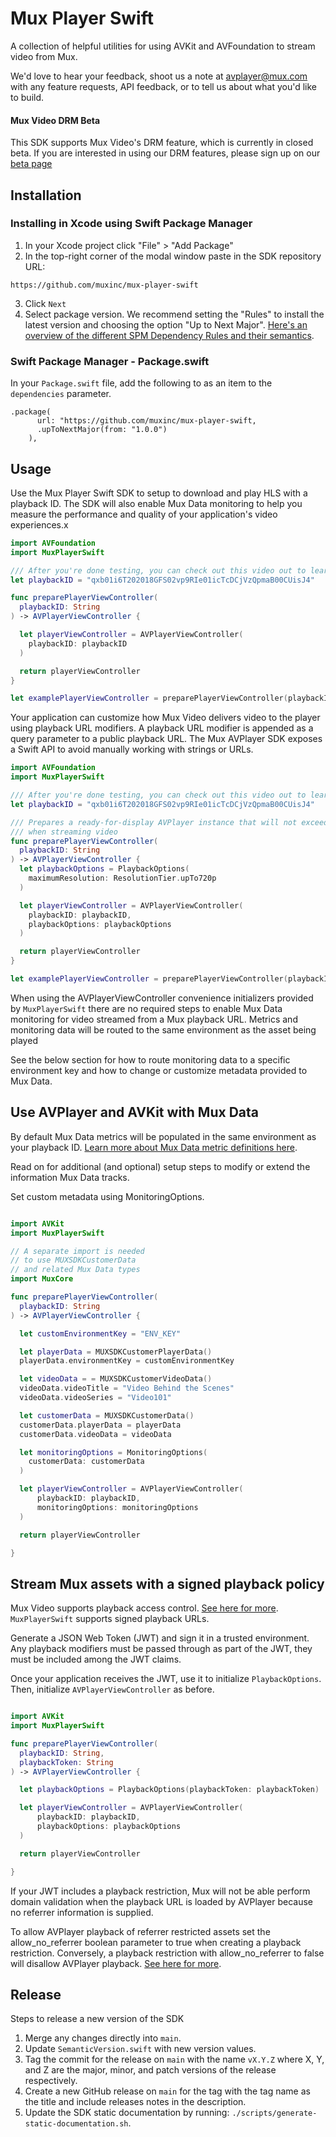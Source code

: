# Mux Player Swift

A collection of helpful utilities for using AVKit and AVFoundation to stream video from Mux.

We'd love to hear your feedback, shoot us a note at avplayer@mux.com with any feature requests, API feedback, or to tell us about what you'd like to build.

#### Mux Video DRM Beta

This SDK supports Mux Video's DRM feature, which is currently in closed beta. If you are interested in using our DRM features, please sign up on our [beta page](https://www.mux.com/beta/drm)

## Installation

### Installing in Xcode using Swift Package Manager

1. In your Xcode project click "File" > "Add Package"
2. In the top-right corner of the modal window paste in the SDK repository URL:

```
https://github.com/muxinc/mux-player-swift
```
3. Click `Next`
4. Select package version. We recommend setting the "Rules" to install the latest version and choosing the option "Up to Next Major". [Here's an overview of the different SPM Dependency Rules and their semantics](https://developer.apple.com/documentation/xcode/adding-package-dependencies-to-your-app#Decide-on-package-requirements).


### Swift Package Manager - Package.swift

In your `Package.swift` file, add the following to as an item to the `dependencies` parameter.

```
.package(
      url: "https://github.com/muxinc/mux-player-swift,
      .upToNextMajor(from: "1.0.0")
    ),
```

## Usage

Use the Mux Player Swift SDK to setup to download and play HLS with a playback ID. The SDK will also enable Mux Data monitoring to help you measure the performance and quality of your application's video experiences.x

```swift
import AVFoundation
import MuxPlayerSwift

/// After you're done testing, you can check out this video out to learn more about video and players (as well as some philosophy)
let playbackID = "qxb01i6T202018GFS02vp9RIe01icTcDCjVzQpmaB00CUisJ4"

func preparePlayerViewController(
  playbackID: String
) -> AVPlayerViewController {

  let playerViewController = AVPlayerViewController(
    playbackID: playbackID
  )

  return playerViewController
}

let examplePlayerViewController = preparePlayerViewController(playbackID: playbackID)
```

Your application can customize how Mux Video delivers video to the player using playback URL modifiers. A playback URL modifier is appended as a query parameter to a public playback URL. The Mux AVPlayer SDK exposes a Swift API to avoid manually working with strings or URLs.

```swift
import AVFoundation
import MuxPlayerSwift

/// After you're done testing, you can check out this video out to learn more about video and players (as well as some philosophy)
let playbackID = "qxb01i6T202018GFS02vp9RIe01icTcDCjVzQpmaB00CUisJ4"

/// Prepares a ready-for-display AVPlayer instance that will not exceed 720 x 1280 resolution
/// when streaming video
func preparePlayerViewController(
  playbackID: String
) -> AVPlayerViewController {
  let playbackOptions = PlaybackOptions(
    maximumResolution: ResolutionTier.upTo720p
  )

  let playerViewController = AVPlayerViewController(
    playbackID: playbackID,
    playbackOptions: playbackOptions
  )

  return playerViewController
}

let examplePlayerViewController = preparePlayerViewController(playbackID: playbackID)
```

When using the AVPlayerViewController convenience initializers provided by `MuxPlayerSwift` there are no required steps to enable Mux Data monitoring for video streamed from a Mux playback URL. Metrics and monitoring data will be routed to the same environment as the asset being played

See the below section for how to route monitoring data to a specific environment key and how to change or customize metadata provided to Mux Data.

## Use AVPlayer and AVKit with Mux Data

By default Mux Data metrics will be populated in the same environment as your playback ID. [Learn more about Mux Data metric definitions here](https://docs.mux.com/guides/data/understand-metric-definitions).

Read on for additional (and optional) setup steps to modify or extend the information Mux Data tracks.

Set custom metadata using MonitoringOptions.

```swift

import AVKit
import MuxPlayerSwift

// A separate import is needed
// to use MUXSDKCustomerData
// and related Mux Data types
import MuxCore

func preparePlayerViewController(
  playbackID: String
) -> AVPlayerViewController {

  let customEnvironmentKey = "ENV_KEY"

  let playerData = MUXSDKCustomerPlayerData()
  playerData.environmentKey = customEnvironmentKey

  let videoData = = MUXSDKCustomerVideoData()
  videoData.videoTitle = "Video Behind the Scenes"
  videoData.videoSeries = "Video101"

  let customerData = MUXSDKCustomerData()
  customerData.playerData = playerData
  customerData.videoData = videoData

  let monitoringOptions = MonitoringOptions(
    customerData: customerData
  )

  let playerViewController = AVPlayerViewController(
      playbackID: playbackID,
      monitoringOptions: monitoringOptions
  )

  return playerViewController

}
```

## Stream Mux assets with a signed playback policy

Mux Video supports playback access control. [See here for more](https://docs.mux.com/guides/video/secure-video-playback). `MuxPlayerSwift` supports signed playback URLs.

Generate a JSON Web Token (JWT) and sign it in a trusted environment. Any playback modifiers must be passed through as part of the JWT, they must be included among the JWT claims.

Once your application receives the JWT, use it to initialize `PlaybackOptions`. Then, initialize `AVPlayerViewController` as before.

```swift

import AVKit
import MuxPlayerSwift

func preparePlayerViewController(
  playbackID: String,
  playbackToken: String
) -> AVPlayerViewController {

  let playbackOptions = PlaybackOptions(playbackToken: playbackToken)

  let playerViewController = AVPlayerViewController(
      playbackID: playbackID,
      playbackOptions: playbackOptions
  )

  return playerViewController

}
```

If your JWT includes a playback restriction, Mux will not be able perform domain validation when the playback URL is loaded by AVPlayer because no referrer information is supplied.

To allow AVPlayer playback of referrer restricted assets set the allow_no_referrer boolean parameter to true when creating a playback restriction. Conversely, a playback restriction with allow_no_referrer to false will disallow AVPlayer playback. [See here for more](https://docs.mux.com/guides/video/secure-video-playback#using-referer-http-header-for-validation).

## Release

Steps to release a new version of the SDK
1. Merge any changes directly into `main`.
2. Update `SemanticVersion.swift` with new version values.
3. Tag the commit for the release on `main` with the name `vX.Y.Z` where X, Y, and Z are the major, minor, and patch versions of the release respectively.
4. Create a new GitHub release on `main` for the tag with the tag name as the title and include releases notes in the description.
5. Update the SDK static documentation by running: `./scripts/generate-static-documentation.sh`.
